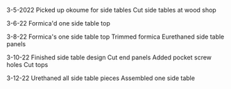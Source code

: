 3-5-2022
Picked up okoume for side tables
Cut side tables at wood shop

3-6-22
Formica'd one side table top

3-8-22
Formica's one side table top
Trimmed formica
Eurethaned side table panels

3-10-22
Finished side table design
Cut end panels
Added pocket screw holes
Cut tops

3-12-22
Urethaned all side table pieces
Assembled one side table